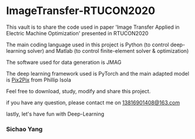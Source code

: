 # ImageTransfer-RTUCON2020

This vault is to share the code used in paper 'Image Transfer Applied in Electric Machine Optimization' presented in RTUCON2020

The main coding language used in this project is Python (to control deep-learning solver) and Matlab (to control finite-element solver & optimization)

The software used for data generation is JMAG

The deep learning framework used is PyTorch and the main adapted model is [Pix2Pix](https://phillipi.github.io/pix2pix/) from Phillip Isola

Feel free to download, study, modify and share this project.

if you have any question, please contact me on 13816901408@163.com

lastly, let's have fun with Deep-Learning 

### Sichao Yang

